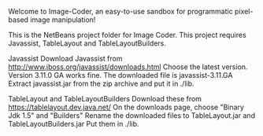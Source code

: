 Welcome to Image-Coder, an easy-to-use sandbox for programmatic pixel-based image manipulation!

This is the NetBeans project folder for Image Coder. This project requires Javassist, TableLayout and TableLayoutBuilders.

Javassist
Download Javassist  from http://www.jboss.org/javassist/downloads.html
Choose the latest version. Version 3.11.0 GA works fine. The downloaded file is javassist-3.11.GA
Extract javassist.jar from the zip archive and put it in ./lib.

TableLayout and TableLayoutBuilders
Download these from https://tablelayout.dev.java.net/
On the downloads page, choose "Binary Jdk 1.5" and "Builders"
Rename the downloaded files to TableLayout.jar and TableLayoutBuilders.jar
Put them in ./lib.
